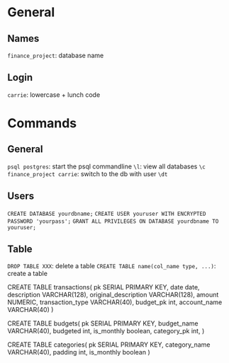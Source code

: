 # General
## Names
`finance_project`: database name

## Login
`carrie`: lowercase + lunch code

# Commands

## General
`psql postgres`: start the psql commandline
`\l`: view all databases
`\c finance_project carrie`: switch to the db with user
`\dt`

## Users
`CREATE DATABASE yourdbname;`
`CREATE USER youruser WITH ENCRYPTED PASSWORD 'yourpass';`
`GRANT ALL PRIVILEGES ON DATABASE yourdbname TO youruser;`

## Table
`DROP TABLE XXX`: delete a table
`CREATE TABLE name(col_name type, ...)`: create a table


CREATE TABLE transactions(
pk SERIAL PRIMARY KEY, 
date date,
description VARCHAR(128), 
original_description VARCHAR(128),
amount NUMERIC,
transaction_type VARCHAR(40),
budget_pk int,
account_name VARCHAR(40)
)

CREATE TABLE budgets(
    pk SERIAL PRIMARY KEY,
    budget_name VARCHAR(40),
    budgeted int,
    is_monthly boolean,
    category_pk int,
)

CREATE TABLE categories(
    pk SERIAL PRIMARY KEY,
    category_name VARCHAR(40),
    padding int,
    is_monthly boolean
)